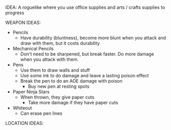 IDEA: A roguelike where you use office supplies and arts / crafts supplies to progress

WEAPON IDEAS:
- Pencils
  - Have durability (bluntness), become more blunt when you attack and draw with them, but it costs durability
- Mechanical Pencils
  - Don't need to be sharpened, but break faster. Do more damage when you attack with them.
- Pens
  - Use them to draw walls and stuff
  - Use some ink to do damage and leave a lasting poison effect
  - Break the pen to do an AOE damage with poison
      - Buy new pen at resting spots
- Paper Ninja Stars
  - When thrown, they give paper cuts
    - Take more damage if they have paper cuts
- Whiteout
  - Can erase pen lines
 
LOCATION IDEAS:
